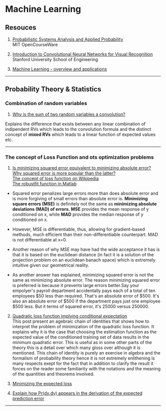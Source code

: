 # Machine Learning

## Resouces

1. [Probabilistic Systems Analysis and Applied Probability](https://ocw.mit.edu/courses/electrical-engineering-and-computer-science/6-041-probabilistic-systems-analysis-and-applied-probability-fall-2010/)  
MIT OpenCourseWare


2. [Introduction to Convolutional Neural Networks for Visual Recognition](https://www.youtube.com/watch?v=vT1JzLTH4G4)  
Stanford University School of Engineering

3. [Machine Learning - overview and applications](https://www.youtube.com/watch?v=yDLKJtOVx5c&list=PLD0F06AA0D2E8FFBA) 

***

## Probability Theory & Statistics 

### Combination of random variables

1. [Why is the sum of two random variables a convolution?](https://stats.stackexchange.com/questions/331973/why-is-the-sum-of-two-random-variables-a-convolution)  

Explains the difference that exists between any linear combination of indipendent RVs which leads to the convolution formula and the distinct concept of **mixed RVs** which leads to a linear function of expected values etc.

***

### The concept of Loss Function and ots optimization problems

1. [Is minimizing squared error equivalent to minimizing absolute error? Why squared error is more popular than the latter?](https://stats.stackexchange.com/questions/147001/is-minimizing-squared-error-equivalent-to-minimizing-absolute-error-why-squared)  
[The concept of loss function on Wikipedia]([https://en.wikipedia.org/wiki/Loss_function#Selecting_a_loss_function)  
[The robustfit function in Matlab](http://uk.mathworks.com/help/stats/robustfit.html?s_tid=gn_loc_drop)  

- Squared error penalizes large errors more than does absolute error and is more forgiving of small errors than absolute error is. **Minimizing square errors (MSE)** is definitely not the same as **minimizing absolute deviations (MAD) of errors**. **MSE** provides the mean response of y conditioned on x, while **MAD** provides the median response of y conditioned on x.

- However, MSE is differentiable, thus, allowing for gradient-based methods, much efficient than their non-differentiable counterpart. MAD is not differentiable at x=0.

- Another reason of why MSE may have had the wide acceptance it has is that it is based on the euclidean distance (in fact it is a solution of the projection problem on an euclidean banach space) which is extremely intuitive given our geometrical reality.

- As another answer has explained, minimizing squared error is not the same as minimizing absolute error. The reason minimizing squared error is preferred is because it prevents large errors better.Say your empolyer's payroll department accidentally pays each of a total of ten employees $50 less than required. That's an absolute error of $500. It's also an absolute error of $500 if the department pays just one employee $500 less. But it terms of squared error, it's 25000 versus 250000.

2. [Quadratic loss function implying conditional expectation](https://stats.stackexchange.com/questions/176313/quadratic-loss-function-implying-conditional-expectation)  
This post present an agebraic chain of identities that shows how to interpret the problem of minimization of the quadratic loss function. It explains why it is the case that choosing the estimation function as the expected value of the conditioned training set of data results in the minimum quadratic error. This is useful as in some other parts of the theory this is a detail over which many gloss over although it is mentioned. This chain of identity is purely an exercise in algebra and the formalism of probability theory hence it is not extremely enlithening is many respects exept for the fact that in addition to clarify the result it forces on the reader some familiarity with the notations and the meaning of the quantities and theorems involved.

3. [Minimizing the expected loss](https://stats.stackexchange.com/questions/50783/minimizing-the-expected-loss?rq=1)

4. [Explain how Pr(dx,dy) appears in the derivation of the expected prediction error](https://stats.stackexchange.com/questions/256669/explain-how-prdx-dy-appears-in-the-derivation-of-the-expected-prediction-error?rq=1)  

***



